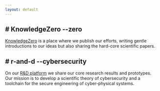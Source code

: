 ```yaml
---
layout: default
---
```


<div class="row t-margin">
  <div class="col-10 col-sm-11">
    <h2 class="m-research-title">
      # KnowledgeZero --zero
    </h2>
  </div>
</div>
<div class="row res-sec">
  <div class="col-12">
    <p class="desc-margin m-research-text">
      <a href="https://www.knowledgezero.com/" target="blank">KnowledgeZero</a>
      is a place where we publish our efforts, writing gentle introductions to our ideas but also sharing the hard-core scientific papers. <br>
    </p>
  </div>
</div>


<div class="row t-margin">
  <div class="col-10 col-sm-11">
    <h2 class="m-research-title">
      # r-and-d --cybersecurity
    </h2>
  </div>
</div>
<div class="row res-sec">
  <div class="col-12">
    <p class="desc-margin m-research-text">
      On our 
      <a href="https://github.com/v-research/cybersecurity" target="blank">R&D platform</a>
      we share our core research results and prototypes. Our mission is to develop a scientific theory of cybersecurity and a toolchain for the secure engineering of cyber-physical systems. <br>
    </p>
  </div>
</div>

<script>
    $(".research").addClass("nav-text-color");
</script>
